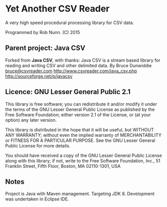# Yet Another CSV Reader #

A very high speed procedural processing library for CSV data.

Programmed by Rob Nunn.
(C) 2015

## Parent project: Java CSV ##

Forked from **Java CSV**, with thanks:
 Java CSV is a stream based library for reading and writing CSV and other delimited data.
 By Bruce Dunwiddie bruce@csvreader.com
 http://www.csvreader.com/java_csv.php
 http://sourceforge.net/p/javacsv

## Licence: GNU Lesser General Public 2.1 ##
This library is free software; you can redistribute it and/or
modify it under the terms of the GNU Lesser General Public
License as published by the Free Software Foundation; either
version 2.1 of the License, or (at your option) any later version.

This library is distributed in the hope that it will be useful,
but WITHOUT ANY WARRANTY; without even the implied warranty of
MERCHANTABILITY or FITNESS FOR A PARTICULAR PURPOSE.  See the GNU
Lesser General Public License for more details.

You should have received a copy of the GNU Lesser General Public
License along with this library; if not, write to the Free Software
Foundation, Inc., 51 Franklin Street, Fifth Floor, Boston, MA  02110-1301, USA

## Notes ##
Project is Java with Maven management. Targeting JDK 8. Development was undertaken in Eclipse IDE.